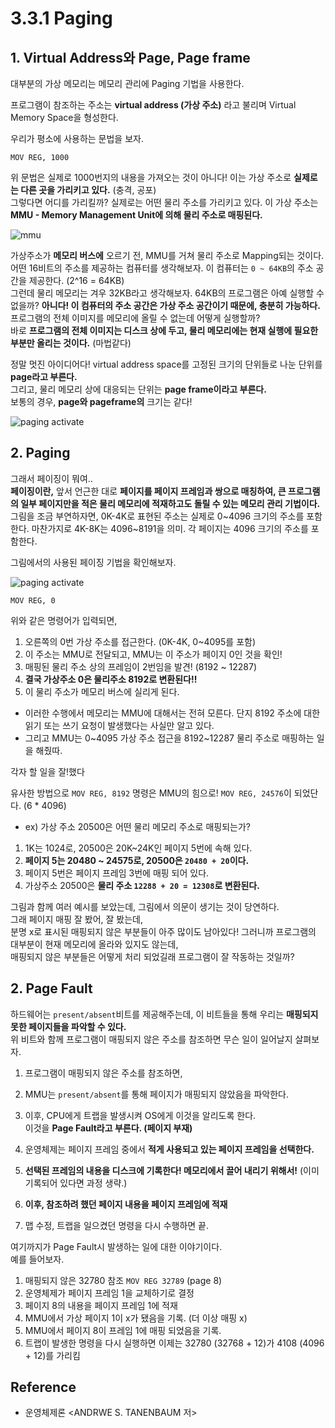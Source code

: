 
# 3.3.1 Paging

## 1. Virtual Address와 Page, Page frame
대부분의 가상 메모리는 메모리 관리에 Paging 기법을 사용한다. 

프로그램이 참조하는 주소는 **virtual address (가상 주소)** 라고 불리며 Virtual Memory Space을 형성한다. <br>

우리가 평소에 사용하는 문법을 보자.
```
MOV REG, 1000
```
위 문법은 실제로 1000번지의 내용을 가져오는 것이 아니다! 이는 가상 주소로 **실제로는 다른 곳을 가리키고 있다.** (충격, 공포) <br>
그렇다면 어디를 가리킬까? 실제로는 어떤 물리 주소를 가리키고 있다. 이 가상 주소는 **MMU - Memory Management Unit에 의해 물리 주소로 매핑된다.** <br>

![mmu](https://user-images.githubusercontent.com/71186266/198925602-39ad6119-997d-473f-800c-554db37083e1.png)

가상주소가 **메모리 버스에** 오르기 전, MMU를 거쳐 물리 주소로 Mapping되는 것이다. <br>
어떤 16비트의 주소를 제공하는 컴퓨터를 생각해보자. 이 컴퓨터는 `0 ~ 64KB`의 주소 공간을 제공한다. (2^16 = 64KB) <br>
그런데 물리 메모리는 겨우 32KB라고 생각해보자. 64KB의 프로그램은 아예 실행할 수 없을까? **아니다! 이 컴퓨터의 주소 공간은 가상 주소 공간이기 때문에, 충분히 가능하다.**  <br>
프로그램의 전체 이미지를 메모리에 올릴 수 없는데 어떻게 실행할까? <br>
바로 **프로그램의 전체 이미지는 디스크 상에 두고, 물리 메모리에는 현재 실행에 필요한 부분만 올리는 것이다.** (마법같다) <br>

정말 멋진 아이디어다! virtual address space를 고정된 크기의 단위들로 나눈 단위를 **page라고 부른다.** <br>
그리고, 물리 메모리 상에 대응되는 단위는 **page frame이라고 부른다.** <br>
보통의 경우, **page와 pageframe의** 크기는 같다! <br>

![paging activate](https://user-images.githubusercontent.com/71186266/198925607-ce737e12-9065-43e0-be5c-0c336e868083.png)


## 2. Paging

그래서 페이징이 뭐여.. <br>
**페이징이란,** 앞서 언근한 대로 **페이지를 페이지 프레임과 쌍으로 매칭하여, 큰 프로그램의 일부 페이지만을 적은 물리 메모리에 적재하고도 돌릴 수 있는 메모리 관리 기법이다.** <br> 
그림을 조금 부연하자면, 0K-4K로 표현된 주소는 실제로 0~4096 크기의 주소를 포함한다. 마찬가지로 4K-8K는 4096~8191을 의미. 각 페이지는 4096 크기의 주소를 포함한다. <br>


그림에서의 사용된 페이징 기법을 확인해보자. 

![paging activate](https://user-images.githubusercontent.com/71186266/198925607-ce737e12-9065-43e0-be5c-0c336e868083.png)

```
MOV REG, 0
```
위와 같은 명령어가 입력되면, 
1. 오른쪽의 0번 가상 주소를 접근한다. (0K-4K, 0~4095를 포함) 
2. 이 주소는 MMU로 전달되고, MMU는 이 주소가 페이지 0인 것을 확인! 
3. 매핑된 물리 주소 상의 프레임이 2번임을 발견! (8192 ~ 12287) 
4. **결국 가상주소 0은 물리주소 8192로 변환된다!!**
5. 이 물리 주소가 메모리 버스에 실리게 된다.

- 이러한 수행에서 메모리는 MMU에 대해서는 전혀 모른다. 단지 8192 주소에 대한 읽기 또는 쓰기 요청이 발생했다는 사실만 알고 있다. 
- 그리고 MMU는 0~4095 가상 주소 접근을 8192~12287 물리 주소로 매핑하는 일을 해줬따. 
 
각자 할 일을 잘!했다

유사한 방법으로 `MOV REG, 8192` 명령은 MMU의 힘으로! `MOV REG, 24576`이 되었단다. (6 * 4096)

- ex) 가상 주소 20500은 어떤 물리 메모리 주소로 매핑되는가?
1. 1K는 1024로, 20500은 20K~24K인 페이지 5번에 속해 있다.
2. **페이지 5는 20480 ~ 24575로, 20500은 `20480 + 20`이다.**
3. 페이지 5번은 페이지 프레임 3번에 매핑 되어 있다.
5. 가상주소 20500은 **물리 주소 `12288 + 20 = 12308`로 변환된다.** 

그림과 함께 여러 예시를 보았는데, 그림에서 의문이 생기는 것이 당연하다. <br>
그래 페이지 매핑 잘 봤어, 잘 봤는데, <br> 
분명 x로 표시된 매핑되지 않은 부분들이 아주 많이도 남아있다! 그러니까 프로그램의 대부분이 현재 메모리에 올라와 있지도 않는데, <br>
매핑되지 않은 부분들은 어떻게 처리 되었길래 프로그램이 잘 작동하는 것일까? <br>

## 2. Page Fault

하드웨어는 `present/absent`비트를 제공해주는데, 이 비트들을 통해 우리는 **매핑되지 못한 페이지들을 파악할 수 있다.** <br>
위 비트와 함께 프로그램이 매핑되지 않은 주소를 참조하면 무슨 일이 일어날지 살펴보자.

1. 프로그램이 매핑되지 않은 주소를 참조하면, 
2. MMU는 `present/absent`를 통해 페이지가 매핑되지 않았음을 파악한다.  
3. 이후, CPU에게 트랩을 발생시켜 OS에게 이것을 알리도록 한다. <br> 이것을 **Page Fault라고 부른다. (페이지 부재)**

4. 운영체제는 페이지 프레임 중에서 **적게 사용되고 있는 페이지 프레임을 선택한다.**
5. **선택된 프레임의 내용을 디스크에 기록한다! 메모리에서 끌어 내리기 위해서!** (이미 기록되어 있다면 과정 생략.)
6. **이후, 참조하려 했던 페이지 내용을 페이지 프레임에 적재**
7. 맵 수정, 트랩을 일으켰던 명령을 다시 수행하면 끝.

여기까지가 Page Fault시 발생하는 일에 대한 이야기이다. <br>
예를 들어보자. 
1. 매핑되지 않은 32780 참조 `MOV REG 32789` (page 8)
2. 운영체제가 페이지 프레임 1을 교체하기로 결정
3. 페이지 8의 내용을 페이지 프레임 1에 적재
4. MMU에서 가상 페이지 1이 x가 됐음을 기록. (더 이상 매핑 x)
5. MMU에서 페이지 8이 프레임 1에 매핑 되었음을 기록.
6. 트랩이 발생한 명령을 다시 실행하면 이제는 32780 (32768 + 12)가 4108 (4096 + 12)를 가리킴

## Reference
- 운영체제론 <ANDRWE S. TANENBAUM 저>
